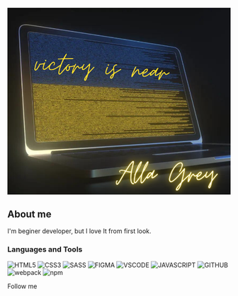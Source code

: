 ![Header](https://github.com/AllaGrey/AllaGrey/blob/main/assets/victory.png)

## About me

I'm beginer developer, but I love It from first look.

### Languages and Tools

![HTML5](https://img.shields.io/badge/HTML5-111?style=flat&logo=HTML5)
![CSS3](https://img.shields.io/badge/CSS3-111?style=flat&logo=CSS3)
![SASS](https://img.shields.io/badge/SASS-111?style=flat&logo=SASS)
![FIGMA](https://img.shields.io/badge/Figma-111?style=flat&logo=FIGMA)
![VSCODE](https://img.shields.io/badge/VSCode-111?style=flat&logo=visual-studio)
![JAVASCRIPT](https://img.shields.io/badge/JavaScript-111?style=flat&logo=JavaScript)
![GITHUB](https://img.shields.io/badge/GitHub-111?style=flat&logo=GITHUB)
![webpack](https://img.shields.io/badge/Webpack-111?style=flat&logo=webpack)
![npm](https://img.shields.io/badge/npm-111?style=flat&logo=npm)

Follow me
